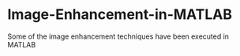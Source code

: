 # Image-Enhancement-in-MATLAB
Some of the image enhancement techniques have been executed in MATLAB
